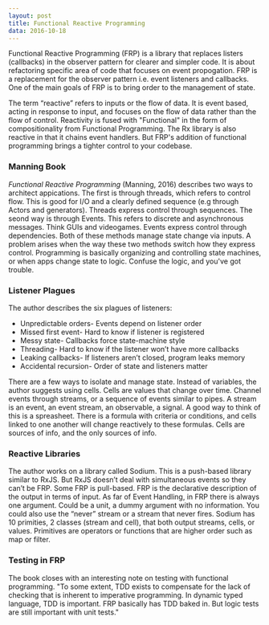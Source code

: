 ```yaml
---
layout: post
title: Functional Reactive Programming
data: 2016-10-18
---
```

Functional Reactive Programming (FRP) is a library that replaces listers (callbacks) in the observer pattern for clearer and simpler code. It is about refactoring  specific area of code that focuses on event propogation. FRP is a replacement for the observer pattern i.e. event  listeners and callbacks. One of the main goals of FRP is to bring order to the management of state. 

The term “reactive” refers to inputs or the flow of data. It is event based, acting in response to input, and focuses on the flow of data rather than the flow of control. Reactivity is fused with "Functional" in the form of compositionality from Functional Programming. The Rx library is also reactive in that it chains event handlers. But FRP's addition of functional programming brings a tighter control to your codebase.

### Manning Book
_Functional Reactive Programming_ (Manning, 2016) describes two ways to architect appications. The first is through threads, which refers to control flow. This is good for I/O and a clearly defined sequence (e.g through Actors and generators). Threads express control through sequences. The seond way is through Events. This refers to discrete and asynchronous messages. Think GUIs and videogames. Events express control through dependencies. Both of these methods manage state change via inputs. A problem arises when the way these two methods switch how they express control. Programming is basically organizing and controlling state machines, or when apps change state to logic. Confuse the logic, and you've got trouble.

### Listener Plagues
The author describes the six plagues of listeners: 

- Unpredictable orders- Events depend on listener order
- Missed first event- Hard to know if listener is registered
- Messy state- Callbacks force state-machine style
- Threading- Hard to know if the listener won’t have more callbacks
- Leaking callbacks- If listeners aren’t closed, program leaks memory
- Accidental recursion- Order of state and listeners matter

There are a few ways to isolate and manage state. Instead of variables, the author suggests using cells. Cells are values that change over time. Channel events through streams, or a sequence of events similar to pipes. A stream is an event, an event stream, an observable, a signal. A good way to think of this is a spreasheet. There is a formula with criteria or conditions, and cells linked to one another will change reactively to these formulas. Cells are sources of info, and the only sources of info.

### Reactive Libraries
The author works on a library called Sodium. This is a push-based library similar to RxJS. But RxJS doesn’t deal with simultaneous events so they can’t be FRP. Some FRP is pull-based. FRP is the declarative description of the output in terms of input. As far of Event Handling, in FRP there is always one argument. Could be a unit, a dummy argument with no information. You could also use the “never” stream or a stream that never fires.
Sodium has 10 primities, 2 classes (stream and cell), that both output streams, cells, or values. Primitives are operators or functions that are higher order such as map or filter.

### Testing in FRP
The book closes with an interesting note on testing with functional programming. "To some extent, TDD exists to compensate for the lack of checking that is inherent to imperative programming. In dynamic typed language, TDD is important. FRP basically has TDD baked in. But logic tests are still important with unit tests."


